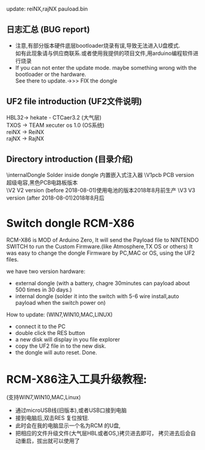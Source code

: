 update: reiNX,rajNX pauload.bin

## 日志汇总 (BUG report)
* 注意,有部分版本硬件底层bootloader烧录有误,导致无法进入U盘模式.  
  如有此现象请与供应商联系.或者使用我提供的项目文件,用arduino编程软件进行烧录
* If you can not enter the update mode. maybe something wrong with the bootloader or the hardware.  
  See there to update.->>> FIX the dongle
  
## UF2 file introduction (UF2文件说明)
 HBL32-> hekate - CTCaer3.2 (大气层)  
 TXOS -> TEAM xecuter os 1.0 (OS系统)  
 reiNX -> ReiNX  
 rajNX -> RajNX   
 
## Directory introduction (目录介绍)
  \internalDongle  Solder inside dongle 内置嵌入式注入器
  \V1pcb   PCB version 超级电容,黑色PCB电路板版本     
  \V2      V2 version (before 2018-08-01)使用电池的版本2018年8月前生产
  \V3      V3 version (after 2018-08-01)2018年8月后
 
# Switch dongle RCM-X86 
RCM-X86 is MOD of Arduino Zero, 
It will send the Payload file to  NINTENDO SWITCH to run the Custom Firmware.(like Atmosphere,TX OS or others)
It was easy to change the dongle Firmware by PC,MAC or OS, using the UF2 files.

we have two version hardware:
* external dongle (with a battery, chagre 30minutes can payload about 500 times in 30 days.)
* internal dongle (solder it into the switch with 5-6 wire install,auto payload when the switch power on)

How to update:
 (WIN7,WIN10,MAC,LINUX)
 * connect it to the PC
 * double click the RES button 
 * a new disk will display in you file explorer
 * copy the UF2 file in to the new disk.
 * the dongle will auto reset. Done.

# RCM-X86注入工具升级教程:
(支持WIN7,WIN10,MAC,Linux)
* 通过microUSB线(旧版本),或者USB口接到电脑
* 接到电脑后,双击RES 复位按钮.
* 此时会在我的电脑显示一个名为RCM 的U盘,
* 把相应的文件升级文件(大气层HBL或者OS,)拷贝进去即可，
  拷贝进去后会自动重启，拔出就可以使用了




